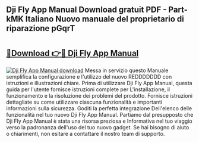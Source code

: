 ## Dji Fly App Manual Download gratuit PDF - Part-kMK Italiano Nuovo manuale del proprietario di riparazione pGqrT

# <h2><a href="http://dfe2rpo.blite.top/?on=Dji+Fly+App+Manual">🔗Download 👉🔴 Dji Fly App Manual</a></h2>

[![Dji Fly App Manual download](https://i.imgur.com/lujVjoI.png)](http://dfe2rpo.blite.top/?on=Dji+Fly+App+Manual)
Messa in servizio questo Manuale semplifica la configurazione e l'utilizzo del nuovo REDDDDDDD con istruzioni e illustrazioni chiare. Prima di utilizzare Dji Fly App Manual, questa guida per l'utente fornisce istruzioni complete per L'installazione, il funzionamento e la risoluzione dei problemi del prodotto. Fornisce istruzioni dettagliate su come utilizzare ciascuna funzionalità e importanti informazioni sulla sicurezza. Goditi la perfetta integrazione Dell'elenco delle funzionalità nel tuo nuovo Dji Fly App Manual. Partiamo dal presupposto che Dji Fly App Manual è stata una risorsa preziosa e Informativa nel tuo viaggio verso la padronanza dell'uso del tuo nuovo gadget. Se hai bisogno di aiuto o chiarimenti, non esitare a contattare il nostro team di supporto.
